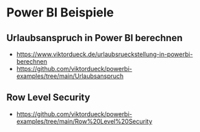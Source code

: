# Power BI Beispiele



## Urlaubsanspruch in Power BI berechnen

* https://www.viktordueck.de/urlaubsrueckstellung-in-powerbi-berechnen
* https://github.com/viktordueck/powerbi-examples/tree/main/Urlaubsanspruch

## Row Level Security

* https://github.com/viktordueck/powerbi-examples/tree/main/Row%20Level%20Security
